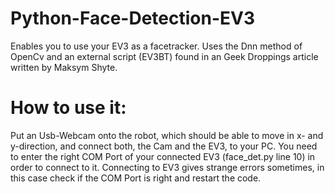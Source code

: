 # Python-Face-Detection-EV3
Enables you to use your EV3 as a facetracker. Uses the Dnn method of OpenCv and an external script (EV3BT) found in an Geek Droppings article written by Maksym Shyte. 

# How to use it:
Put an Usb-Webcam onto the robot, which should be able to move in x- and y-direction, and connect both, the Cam and the EV3, to your PC. You need to enter the right COM Port of your connected EV3 (face_det.py line 10) in order to connect to it. Connecting to EV3 gives strange errors sometimes, in this case check if the COM Port is right and restart the code.
